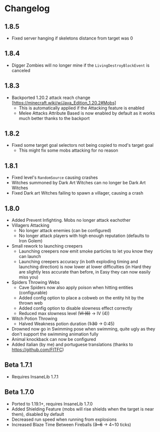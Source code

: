 # Changelog

## 1.8.5
* Fixed server hanging if skeletons distance from target was 0

## 1.8.4
* Digger Zombies will no longer mine if the `LivingDestroyBlockEvent` is canceled

## 1.8.3
* Backported 1.20.2 attack reach change [https://minecraft.wiki/w/Java_Edition_1.20.2#Mobs]
  * This is automatically applied if the Attacking feature is enabled
  * Melee Attacks Attribute Based is now enabled by default as it works much better thanks to the backport

## 1.8.2
* Fixed some target goal selectors not being copied to mod's target goal
  * This might fix some mobs attacking for no reason

## 1.8.1
* Fixed level's `RandomSource` causing crashes
* Witches summoned by Dark Art Witches can no longer be Dark Art Witches
* Fixed Dark art Witches failing to spawn a villager, causing a crash

## 1.8.0
* Added Prevent Infighting. Mobs no longer attack eachother
* Villagers Attacking
  * No longer attack enemies (can be configured)
  * No longer attack players with high enough reputation (defaults to Iron Golem)
* Small rework to launching creepers
  * Launching creepers now emit smoke particles to let you know they can launch
  * Launching creepers accuracy (in both exploding timing and launching direction) is now lower at lower difficulties (in Hard they are slightly less accurate than before, in Easy they can now easily miss you)
* Spiders Throwing Webs
  * Cave Spiders now also apply poison when hitting entities (configurable)
  * Added config option to place a cobweb on the entity hit by the thrown web
  * Added config option to disable slowness effect correctly
  * Reduced max slowness level (~~VI (6)~~ -> IV (4))
* Witch Potion Throwing
  * Halved Weakness potion duration (~~1:30~~ -> 0:45)
* Drowned now go in Swimming pose when swimming, quite ugly as they don't support the swimming animation fully
* Animal knockback can now be configured
* Added italian (by me) and portuguese translations (thanks to https://github.com/FITFC)

## Beta 1.7.1
* Requires InsaneLib 1.7.1

## Beta 1.7.0
* Ported to 1.19.1+, requires InsaneLib 1.7.0
* Added Shielding Feature (mobs will rise shields when the target is near them), disabled by default
* Decreased run speed when running from explosions
* Increased Blaze Time Between Fireballs (~~3\~6~~ -> 4~10 ticks)